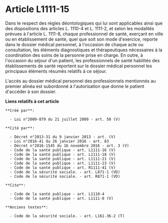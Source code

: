 # Article L1111-15

Dans le respect des règles déontologiques qui lui sont applicables ainsi que des dispositions des articles L. 1110-4 et L.
1111-2, et selon les modalités prévues à l'article L. 1111-8, chaque professionnel de santé, exerçant en ville ou en
établissement de santé, quel que soit son mode d'exercice, reporte dans le dossier médical personnel, à l'occasion de chaque
acte ou consultation, les éléments diagnostiques et thérapeutiques nécessaires à la coordination des soins de la personne
prise en charge. En outre, à l'occasion du séjour d'un patient, les professionnels de santé habilités des établissements de
santé reportent sur le dossier médical personnel les principaux éléments résumés relatifs à ce séjour.

L'accès au dossier médical personnel des professionnels mentionnés au premier alinéa est subordonné à l'autorisation que
donne le patient d'accéder à son dossier.

**Liens relatifs à cet article**

	**Créé par**:

	  - Loi n°2009-879 du 21 juillet 2009 - art. 50 (V)

	**Cité par**:

	  - Décret n°2013-31 du 9 janvier 2013 - art. (V)
	  - Loi n°2016-41 du 26 janvier 2016 - art. 83
	  - Décret n°2016-1545 du 16 novembre 2016 - art. 3 (V)
	  - Code de la santé publique - art. L1111-16 (V)
	  - Code de la santé publique - art. L1111-18 (V)
	  - Code de la santé publique - art. L1111-21 (V)
	  - Code de la santé publique - art. L1111-23 (V)
	  - Code de la santé publique - art. R1111-41 (V)
	  - Code de la sécurité sociale. - art. L871-1 (VD)
	  - Code de la sécurité sociale. - art. R871-1 (VD)

	**Cite**:

	  - Code de la santé publique - art. L1110-4
	  - Code de la santé publique - art. L1111-8 (V)

	**Anciens textes**:

	  - Code de la sécurité sociale. - art. L161-36-2 (T)
